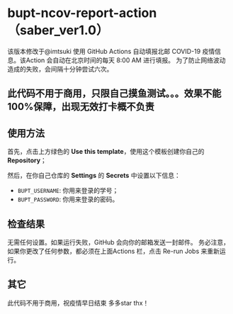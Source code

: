 # bupt-ncov-report-action（saber_ver1.0）
该版本修改于@imtsuki
使用 GitHub Actions 自动填报北邮 COVID-19 疫情信息。该Action 会自动在北京时间的每天 8:00 AM 进行填报。
为了防止网络波动造成的失败，会间隔十分钟尝试六次。

## 此代码不用于商用，只限自己摸鱼测试。。。效果不能100%保障，出现无效打卡概不负责

## 使用方法

首先，点击上方绿色的 **Use this template**，使用这个模板创建你自己的 **Repository**；

然后，在你自己仓库的 **Settings** 的 **Secrets** 中设置以下信息：

- `BUPT_USERNAME`: 你用来登录的学号；
- `BUPT_PASSWORD`: 你用来登录的密码。

## 检查结果

无需任何设置。如果运行失败，GitHub 会向你的邮箱发送一封邮件。
务必注意，如果你更改了任何参数，都必须在上面Actions 栏，点击 Re-run Jobs 来重新运行。

## 其它
此代码不用于商用，祝疫情早日结束
多多star
thx！

